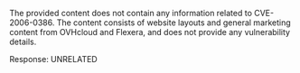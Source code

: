 The provided content does not contain any information related to CVE-2006-0386. The content consists of website layouts and general marketing content from OVHcloud and Flexera, and does not provide any vulnerability details.

Response: UNRELATED